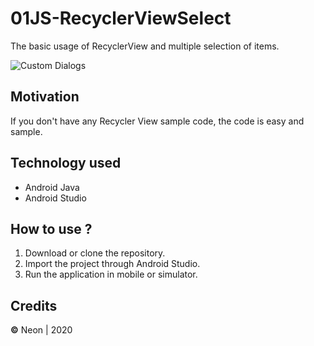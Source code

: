# 01JS-RecyclerViewSelect
The basic usage of RecyclerView and multiple selection of items.

![Custom Dialogs](https://github.com/wiseearl/01SS-RecyclerViewSelect/blob/master/261.jpg)

## Motivation
If you don't have any Recycler View sample code, the code is easy and sample.

## Technology used
* Android Java
* Android Studio

## How to use ?
1. Download or clone the repository.
2. Import the project through Android Studio.
3. Run the application in mobile or simulator.

## Credits
**©** Neon | 2020
